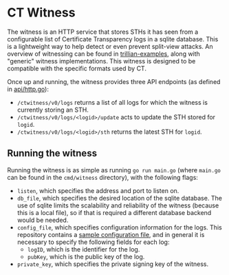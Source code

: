 CT Witness
==============

The witness is an HTTP service that stores STHs it has seen from
a configurable list of Certificate Transparency logs in a sqlite database.  This 
is a lightweight way to help detect or even prevent split-view attacks.  An 
overview of witnessing can be found in 
[trillian-examples](https://github.com/google/trillian-examples/tree/master/witness), 
along with "generic" witness implementations.  This witness is designed to be 
compatible with the specific formats used by CT.

Once up and running, the witness provides three API endpoints (as defined in
[api/http.go](api/http.go)):
- `/ctwitness/v0/logs` returns a list of all logs for which the witness is
  currently storing an STH.
- `/ctwitness/v0/logs/<logid>/update` acts to update the STH stored for `logid`.
- `/ctwitness/v0/logs/<logid>/sth` returns the latest STH for `logid`.

Running the witness
--------------------

Running the witness is as simple as running `go run main.go` (where `main.go`
can be found in the `cmd/witness` directory), with the following flags:
- `listen`, which specifies the address and port to listen on.
- `db_file`, which specifies the desired location of the sqlite database.  The
  use of sqlite limits the scalability and reliability of the witness (because
  this is a local file), so if that is required a different database backend
  would be needed.
- `config_file`, which specifies configuration information for the logs.  This
  repository contains a [sample configuration file](cmd/witness/example.conf), 
  and in general it is necessary to specify the following fields for each log:
    - `logID`, which is the identifier for the log.
    - `pubKey`, which is the public key of the log.
- `private_key`, which specifies the private signing key of the witness.
